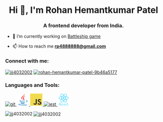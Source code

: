  <h1 align="center">Hi 👋, I'm Rohan Hemantkumar Patel</h1>
<h3 align="center">A frontend developer from India.</h3>

- 🔭 I’m currently working on [Battleship game](https://github.com/JJJ4032002/Battleship-game)

- 📫 How to reach me **rp4888888@gmail.com**

<h3 align="left">Connect with me:</h3>
<p align="left">
<a href="https://twitter.com/jjj4032002" target="blank"><img align="center" src="https://raw.githubusercontent.com/rahuldkjain/github-profile-readme-generator/master/src/images/icons/Social/twitter.svg" alt="jjj4032002" height="30" width="40" /></a>
<a href="https://linkedin.com/in/rohan-hemantkumar-patel-9b46a5177" target="blank"><img align="center" src="https://raw.githubusercontent.com/rahuldkjain/github-profile-readme-generator/master/src/images/icons/Social/linked-in-alt.svg" alt="rohan-hemantkumar-patel-9b46a5177" height="30" width="40" /></a>
</p>

<h3 align="left">Languages and Tools:</h3>
<p align="left"> <a href="https://git-scm.com/" target="_blank"> <img src="https://www.vectorlogo.zone/logos/git-scm/git-scm-icon.svg" alt="git" width="40" height="40"/> </a> <a href="https://www.java.com" target="_blank"> <img src="https://raw.githubusercontent.com/devicons/devicon/master/icons/java/java-original.svg" alt="java" width="40" height="40"/> </a> <a href="https://developer.mozilla.org/en-US/docs/Web/JavaScript" target="_blank"> <img src="https://raw.githubusercontent.com/devicons/devicon/master/icons/javascript/javascript-original.svg" alt="javascript" width="40" height="40"/> </a> <a href="https://jestjs.io" target="_blank"> <img src="https://www.vectorlogo.zone/logos/jestjsio/jestjsio-icon.svg" alt="jest" width="40" height="40"/> </a> <a href="https://reactjs.org/" target="_blank"> <img src="https://raw.githubusercontent.com/devicons/devicon/master/icons/react/react-original-wordmark.svg" alt="react" width="40" height="40"/> </a> </p>

<p><img align="left" src="https://github-readme-stats.vercel.app/api/top-langs?username=jjj4032002&show_icons=true&locale=en&layout=compact" alt="jjj4032002" /></p>

<p>&nbsp;<img align="center" src="https://github-readme-stats.vercel.app/api?username=jjj4032002&show_icons=true&locale=en" alt="jjj4032002" /></p>
